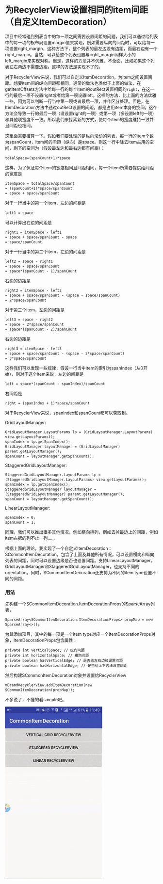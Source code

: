 # 为RecyclerView设置相同的item间距（自定义ItemDecoration）

项目中经常碰到列表当中的每一项之间需要设置间距的问题，我们可以通过给列表中的每一项的根布局设置margin值来实现，例如需要纵向的间距时，可以给每一项设置right_margin，这种方法下，整个列表的最左边没有边距，而最右边有一个right_margin。当然，可以给整个列表设置与right_margin同样大小的left_margin来实现对称。但是，这样的方法并不优雅、不全面，比如如果这个列表左右两边不需要边距，这样的方法是实现不了的。

对于RecyclerView来说，我们可以自定义ItemDecoration，为item之间设置间距。想要item间的纵向间距都相同，通常的做法也类似于上面的做法，在getItemOffsets方法中给每一行的每个item的outRect设置相同的`right`，在这一行的最后一项不设置right或者给第一项设置left。这样的方法，比上面的方法优雅一些，因为可以判断一行当中第一项或者最后一项，并作区分处理。但是，在ItemDecoration方法中通过outRect设置的间距，都是占用item本身的空间，这个方法会导致一行的最后一项（没设置right的一项）或第一项（多设置left的一项）和其他项宽度不一致。所以我们来探索新的方式，使每个item的宽度维持一致并且间距也相同。

这里面需要推算一下。假设我们要处理的是纵向滚动的列表，每一行的item个数为spanCount，item间的间距（纵向）是space。则这一行中除去item占用的空间，剩下的空间为（假设最左边和最右边都有间距）： 

`totalSpace=(spanCount+1)*space`

这样，为了保证每个item的宽度相同且间距相同，每一个item所需要提供给间距的宽度是

```
itemSpace = totalSpace/spanCount
= (spanCount+1)*space/spanCount
= space + space/spanCount
```

对于一行当中的第一个item，左边的间距是

`left1 = space`

可以计算出右边的间距是

```
right1 = itemSpace - left1
= space + space/spanCount - space
= space/spanCount
```

对于一行当中的第二个item，左边的间距是

```
left2 = space - right1
= space - space/spanCount
= space*(spanCount - 1)/spanCount
```

右边的边距是

```
right2 = itemSpace - left2
= space + space/spanCount - (space - space/spanCount)
= 2*space/spanCount
```

对于第三个item，左边的间距是

```
left3 = space - right2
= space - 2*space/spanCount
= space*(spanCount - 2)/spanCount
```

右边的边距是

```
right3 = itemSpace - left3
= space + space/spanCount - (space - 2*space/spanCount)
= 3*space/spanCount
```

这样我们可以发现一些规律，假设一行当中item的索引为spanIndex（从0开始），则对于这个item来说，左边的间距是

```
left = space*(spanCount - spanIndex)/spanCount
```

右间距是

```
right = (spanIndex + 1)*space/spanCount
```

对于RecyclerView来说，spanIndex和spanCount都可以获取到。


GridLayoutManager:

```
GridLayoutManager.LayoutParams lp = (GridLayoutManager.LayoutParams) view.getLayoutParams();
spanIndex = lp.getSpanIndex();
GridLayoutManager layoutManager = (GridLayoutManager) parent.getLayoutManager();
spanCount = layoutManager.getSpanCount();
```

StaggeredGridLayoutManager:

```
StaggeredGridLayoutManager.LayoutParams lp = (StaggeredGridLayoutManager.LayoutParams) view.getLayoutParams();
spanIndex = lp.getSpanIndex();
StaggeredGridLayoutManager layoutManager = (StaggeredGridLayoutManager) parent.getLayoutManager();
spanCount = layoutManager.getSpanCount(); 
```

LinearLayoutManager:

```
spanIndex = 0;
spanCount = 1;
```

同理，我们可以推出很多其他情况，例如横向排列，例如去掉最边上的间距，例如item占据的列不止一列……

根据上面的理论，我实现了一个自定义ItemDecoration：SCommonItemDecoration，包含了上面及其他所有情况，可以设置横向和纵向列表的间距，同时可以设置边缘是否也设置间距。支持LinearLayoutManager，GridLayoutManager和StaggeredGridLayoutManager，也支持不同的orientation。同时，SCommonItemDecoration还支持为不同的item type设置不同的间距。

### 用法

先构建一个SCommonItemDecoration.ItemDecorationProps的SparseArray列表，

```
SparseArray<SCommonItemDecoration.ItemDecorationProps> propMap = new SparseArray<>();
```

为其添加项目，其中的每一项是一个item type对应一个ItemDecorationProps对象，ItemDecorationProps包含属性：

```
private int verticalSpace; // 纵向间距
private int horizontalSpace; // 横向间距
private boolean hasVerticalEdge; // 是否给左右边缘设置间距
private boolean hasHorizontalEdge; // 是否给上下边缘设置间距
```

然后构建SCommonItemDecoration对象并设置给RecyclerView

```
mBrandRecyclerView.addItemDecoration(new SCommonItemDecoration(propMap));
```

不多说了，不懂的看sample吧。

![](demo.gif)


